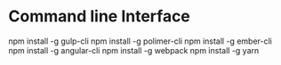 Command line Interface
======================

npm install -g gulp-cli
npm install -g polimer-cli
npm install -g ember-cli
npm install -g angular-cli
npm install -g webpack
npm install -g yarn
